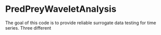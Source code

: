 # PredPreyWaveletAnalysis
The goal of this code is to provide reliable surrogate data testing for time series. 
Three different
